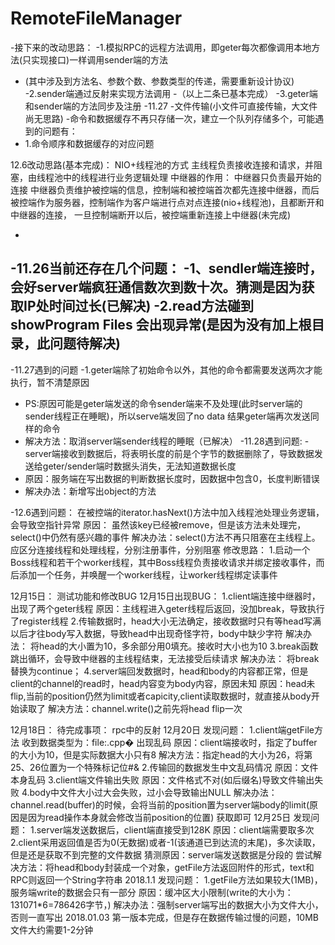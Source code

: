 # RemoteFileManager
-接下来的改动思路：
 -1.模拟RPC的远程方法调用，即geter每次都像调用本地方法(只实现接口)一样调用sender端的方法
 -	(其中涉及到方法名、参数个数、参数类型的传递，需要重新设计协议)
 -2.sender端通过反射来实现方法调用
 -（以上二条已基本完成）
 -3.geter端和sender端的方法同步及注册
 -11.27
 -文件传输(小文件可直接传输，大文件尚无思路)
 -命令和数据缓存不再只存储一次，建立一个队列存储多个，可能遇到的问题有：
 -	1.命令顺序和数据缓存的对应问题
 
 12.6改动思路(基本完成)：
 NIO+线程池的方式
 	主线程负责接收连接和请求，并阻塞，由线程池中的线程进行业务逻辑处理
 中继器的作用：
  	中继器只负责最开始的连接
 	中继器负责维护被控端的信息，控制端和被控端首次都先连接中继器，而后被控端作为服务器，控制端作为客户端进行点对点连接(nio+线程池)，且都断开和中继器的连接，
 	一旦控制端断开以后，被控端重新连接上中继器(未完成)
 
 -
 -11.26当前还存在几个问题：
 -1、sendler端连接时，会好server端疯狂通信数次到数十次。猜测是因为获取IP处时间过长(已解决)
 -2.read方法碰到 showProgram Files 会出现异常(是因为没有加上根目录，此问题待解决)
 -
 -11.27遇到的问题
 -1.geter端除了初始命令以外，其他的命令都需要发送两次才能执行，暂不清楚原因
 -	PS:原因可能是geter端发送的命令sender端来不及处理(此时server端的sender线程正在睡眠)，所以serve端发回了no data 结果geter端再次发送同样的命令
 -	解决方法：取消server端sender线程的睡眠（已解决）
 -11.28遇到问题:
 -server端接收到数据后，将表明长度的前是个字节的数据删除了，导致数据发送给geter/sender端时数据头消失，无法知道数据长度
 -	原因：服务端在写出数据的判断数据长度时，因数据中包含0，长度判断错误
 -	解决办法：新增写出object的方法
 
 -12.6遇到问题：
 	在被控端的iterator.hasNext()方法中加入线程池处理业务逻辑，会导致空指针异常
 	原因：
 		虽然该key已经被remove，但是该方法未处理完，select()中仍然有感兴趣的事件
 	解决办法：select()方法不再只阻塞在主线程上。应区分连接线程和处理线程，分别注册事件，分别阻塞
	修改思路：
		1.启动一个Boss线程和若干个worker线程，其中Boss线程负责接收请求并绑定接收事件，而后添加一个任务，并唤醒一个worker线程，让worker线程绑定读事件

12月15日：
	测试功能和修改BUG
12月15日出现BUG：
1.client端连接中继器时，出现了两个geter线程
	原因：主线程进入geter线程后返回，没加break，导致执行了register线程
2.传输数据时，head大小无法确定，接收数据时只有等head写满以后才往body写入数据，导致head中出现奇怪字符，body中缺少字符
	解决办法：
		将head的大小置为10，多余部分用0填充。接收时大小也为10
3.break函数跳出循环，会导致中继器的主线程结束，无法接受后续请求
	解决办法：
		将break替换为continue；
4.server端回发数据时，head和body的内容都正常，但是client的channel的read时，head内容变为body内容，原因未知
	原因：head未flip,当前的position仍然为limit或者capicity,client读取数据时，就直接从body开始读取了
	解决方法：channel.write()之前先将head flip一次
	
12月18日：
	待完成事项：
		rpc中的反射
12月20日
	发现问题：
		1.client端getFile方法 收到数据类型为：file:.cpp� 出现乱码
			原因：client端接收时，指定了buffer的大小为10，但是实际数据大小只有8
			解决方法：指定head的大小为26，将第25、26位置为一个特殊标记位#&
		2.传输回的数据发生中文乱码情况
			原因：文件本身乱码
		3.client端文件输出失败
			原因：文件格式不对(如后缀名)导致文件输出失败
		4.body中文件大小过大会失败，过小会导致输出NULL
		  	解决办法：channel.read(buffer)的时候，会将当前的position置为server端body的limit(原因是因为read操作本身就会修改当前position的位置)
		  	获取即可
12月25日
	发现问题：
		1.server端发送数据后，client端直接受到128K
			原因：client端需要取多次
		2.client采用返回值是否为0(无数据)或者-1(该通道已到达流的末尾)，多次读取，但是还是获取不到完整的文件数据
			猜测原因：server端发送数据是分段的
			尝试解决方法：将head和body封装成一个对象，getFile方法返回附件的形式，text和RPC则返回一个String字符串
2018.1.1
	发现问题：
		1.getFile方法如果较大(1MB)，服务端write的数据会只有一部分
			原因：缓冲区大小限制(write的大小为：131071*6=786426字节，)
			解决办法：强制server端写出的数据大小为文件大小，否则一直写出
2018.01.03
	第一版本完成，但是存在数据传输过慢的问题，10MB文件大约需要1-2分钟
	
	
 	
